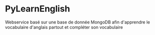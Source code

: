 # PyLearnEnglish

Webservice basé sur une base de donnée MongoDB afin d'apprendre le vocabulaire d'anglais partout et compléter son vocabulaire

